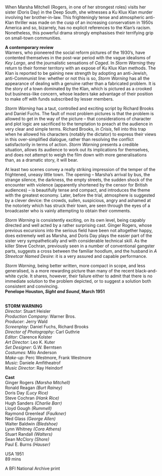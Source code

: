 
When Marsha Mitchell (Rogers, in one of her strongest roles) visits her sister (Doris Day) in the Deep South, she witnesses a Ku Klux Klan murder involving her brother-in-law. This frighteningly tense and atmospheric anti-Klan thriller was made on the cusp of an increasing conservatism in 1950s America and so, bizarrely, has no explicit references to the Klan’s racism. Nonetheless, this powerful drama strongly emphasises their terrifying grip on small-town communities.

**A contemporary review**  
Warners, who pioneered the social reform pictures of the 1930’s, have contented themselves in the post-war period with the vague idealisms of  _Key Largo_, and the journalistic sensations of _Caged_. In _Storm Warning_ they return to their former territory with an expose of Ku Klux Klan methods.  The Klan is reported to be gaining new strength by adopting an anti-Jewish, anti-Communist line: whether or not this is so, _Storm Warning_ has all the appearance of dealing with a genuine rather than a fabricated problem. It is the story of a town dominated by the Klan, which is pictured as a crooked but business-like concern, whose leaders take advantage of their position to make off with funds subscribed by lesser members.

_Storm Warning_ has a taut, controlled and exciting script by Richard Brooks and Daniel Fuchs. The fault of most problem pictures is that the problem is allowed to get in the way of the picture – that considerations of character and plot logic are sacrificed to the temptation to preach at the audience in very clear and simple terms. Richard Brooks, in _Crisis_, fell into this trap when he allowed his characters (notably the dictator) to express their views in this over-simplified dialogue, rather than resolving the conflict satisfactorily in terms of action. _Storm Warning_ presents a credible situation, allows its audience to work out its implications for themselves, and does not attempt to weigh the film down with more generalisations than, as a dramatic story, it will bear.

At least two scenes convey a really striking impression of the temper of the frightened, uneasy little town. The opening – Marsha’s arrival by bus, the strange silence, the darkness, the empty streets, the sudden shock of the encounter with violence (apparently shortened by the censor for British audiences) – is beautifully tense and compact, and introduces the theme with the greatest economy. Later, before the trial, atmosphere is suggested by a clever device: the crowds, sullen, suspicious, angry and ashamed at the notoriety which has struck their town, are seen through the eyes of a broadcaster who is vainly attempting to obtain their comments.

_Storm Warning_ is consistently exciting, on its own level, being capably directed and well acted by a rather surprising cast. Ginger Rogers, whose previous excursions into the serious field have been not altogether happy, does extremely well as Marsha, and Doris Day plays the easier part of the sister very sympathetically and with considerable technical skill. As the killer Steve Cochran, previously seen in a number of conventional gangster parts, suggests a cross between the familiar hoodlum, and the husband in _A Streetcar Named Desire_: it is a very assured and capable performance.

_Storm Warning_, being better written, more compact in scope, and less generalised, is a more rewarding picture than many of the recent black-and-white cycle. It shares, however, their failure either to admit that there is no immediate solution to the problem depicted, or to suggest a solution both consistent and convincing.  
**Penelope Houston, _Sight and Sound_, March 1951**
<br><br>

**STORM WARNING**  
_Director_: Stuart Heisler  
_Production Company_: Warner Bros.  
_Producer_: Jerry Wald  
_Screenplay_: Daniel Fuchs, Richard Brooks  
_Director of Photography_: Carl Guthrie  
_Editor_: Clarence Kolster  
_Art Director_: Leo K. Kuter  
_Set Designer_: G.W. Berntsen  
_Costumes_: Milo Anderson  
_Make-up_: Perc Westmore, Frank Westmore  
_Music_: Daniele Amfitheatrof  
_Music Director_: Ray Heindorf

**Cast**  
Ginger Rogers _(Marsha Mitchell)_  
Ronald Reagan _(Burt Rainey)_  
Doris Day _(Lucy Rice)_  
Steve Cochran _(Hank Rice)_  
Hugh Sanders _(Charlie Barr)_  
Lloyd Gough _(Rummell)_  
Raymond Greenleaf _(Faulkner)_  
Ned Glass _(George Allen)_  
Walter Baldwin _(Bledshoe)_  
Lynn Whitney _(Cora Athens)_  
Stuart Randall _(Walters)_  
Sean McClory _(Shore)_  
Paul E. Burns _(Hauser)_

USA 1951  
89 mins

A BFI National Archive print
<br><br>
<!--stackedit_data:
eyJoaXN0b3J5IjpbLTEwNzg1NDY2NjRdfQ==
-->
